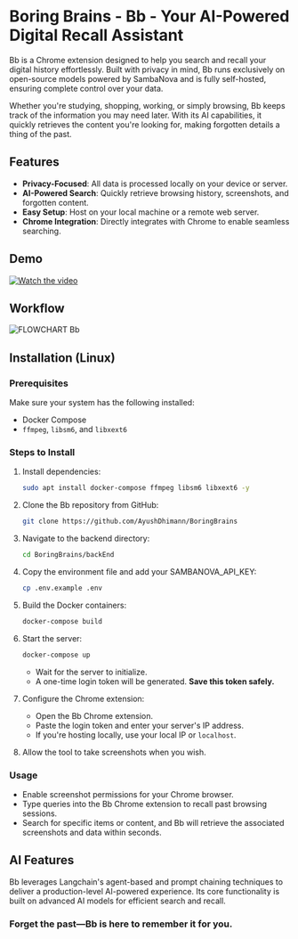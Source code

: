 # Boring Brains - Bb - Your AI-Powered Digital Recall Assistant

Bb is a Chrome extension designed to help you search and recall your digital history effortlessly. Built with privacy in mind, Bb runs exclusively on open-source models powered by SambaNova and is fully self-hosted, ensuring complete control over your data.

Whether you're studying, shopping, working, or simply browsing, Bb keeps track of the information you may need later. With its AI capabilities, it quickly retrieves the content you're looking for, making forgotten details a thing of the past.

## Features

- **Privacy-Focused**: All data is processed locally on your device or server.
- **AI-Powered Search**: Quickly retrieve browsing history, screenshots, and forgotten content.
- **Easy Setup**: Host on your local machine or a remote web server.
- **Chrome Integration**: Directly integrates with Chrome to enable seamless searching.

## Demo

[![Watch the video](https://img.youtube.com/vi/gb-lueMmcyM/hqdefault.jpg)](https://www.youtube.com/watch?v=gb-lueMmcyM)


## Workflow

![FLOWCHART Bb](https://github.com/user-attachments/assets/35239449-5ea2-4639-9343-2ebaf37af9f6)

## Installation (Linux)

### Prerequisites

Make sure your system has the following installed:

- Docker Compose
- `ffmpeg`, `libsm6`, and `libxext6`

### Steps to Install

1. Install dependencies:
   ```bash
   sudo apt install docker-compose ffmpeg libsm6 libxext6 -y
   ```

2. Clone the Bb repository from GitHub:
   ```bash
   git clone https://github.com/AyushDhimann/BoringBrains
   ```

3. Navigate to the backend directory:
   ```bash
   cd BoringBrains/backEnd
   ```

4. Copy the environment file and add your SAMBANOVA_API_KEY:
   ```bash
   cp .env.example .env
   ```

5. Build the Docker containers:
   ```bash
   docker-compose build
   ```

6. Start the server:
   ```bash
   docker-compose up
   ```

   - Wait for the server to initialize.
   - A one-time login token will be generated. **Save this token safely.**

7. Configure the Chrome extension:
   - Open the Bb Chrome extension.
   - Paste the login token and enter your server's IP address.
   - If you're hosting locally, use your local IP or `localhost`.

8. Allow the tool to take screenshots when you wish.

### Usage

- Enable screenshot permissions for your Chrome browser.
- Type queries into the Bb Chrome extension to recall past browsing sessions.
- Search for specific items or content, and Bb will retrieve the associated screenshots and data within seconds.

## AI Features

Bb leverages Langchain's agent-based and prompt chaining techniques to deliver a production-level AI-powered experience. Its core functionality is built on advanced AI models for efficient search and recall.

### Forget the past—Bb is here to remember it for you.

